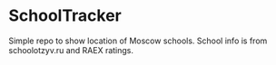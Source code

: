 # SchoolTracker
Simple repo to show location of Moscow schools.
School info is from schoolotzyv.ru and RAEX ratings.
